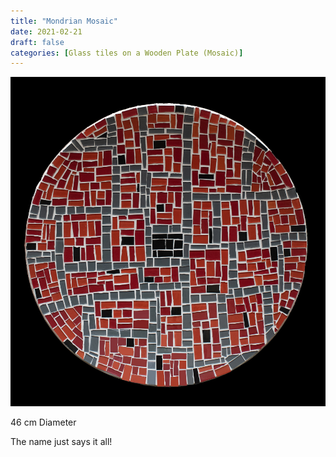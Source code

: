 ```yaml
---
title: "Mondrian Mosaic"
date: 2021-02-21
draft: false
categories: [Glass tiles on a Wooden Plate (Mosaic)]
---
```


![](../../static/images/2021/02/Mondrian-Mosaic-1.jpg)

46 cm Diameter  

The name just says it all!